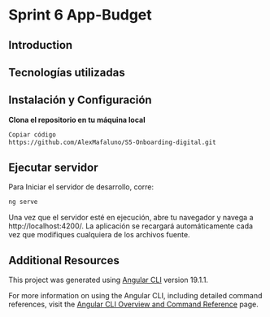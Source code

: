 # Sprint 6 App-Budget

## Introduction


## Tecnologías utilizadas




## Instalación y Configuración

**Clona el repositorio en tu máquina local**

```bash
Copiar código
https://github.com/AlexMafaluno/S5-Onboarding-digital.git
```


## Ejecutar servidor

Para Iniciar el servidor de desarrollo, corre:

```bash
ng serve
```

Una vez que el servidor esté en ejecución, abre tu navegador y navega a http://localhost:4200/. La aplicación se recargará automáticamente cada vez que modifiques cualquiera de los archivos fuente.



## Additional Resources

This project was generated using [Angular CLI](https://github.com/angular/angular-cli) version 19.1.1.

For more information on using the Angular CLI, including detailed command references, visit the [Angular CLI Overview and Command Reference](https://angular.dev/tools/cli) page.
